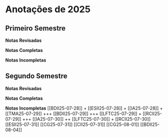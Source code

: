 # Anotações de 2025

## Primeiro Semestre

**Notas Revisadas**

**Notas Completas**

**Notas Incompletas**

## Segundo Semestre

**Notas Revisadas**

**Notas Completas**

**Notas Incompletas**
[[BDII25-07-28]] +
[[ESII25-07-28]] +
[[IA25-07-28]] +
[[TMA25-07-29]] +++
[[BDII25-07-29]] +++
[[LFTC25-07-29]] +
[[RCII25-07-29]] +++
[[IA25-07-30]] ++
[[LFTC25-07-30]] +
[[RCII25-07-30]]
[[ESII25-07-31]]
[[CG25-07-31]]
[[CII25-07-31]]
[[CG25-08-01]]
[[BDII25-08-04]]